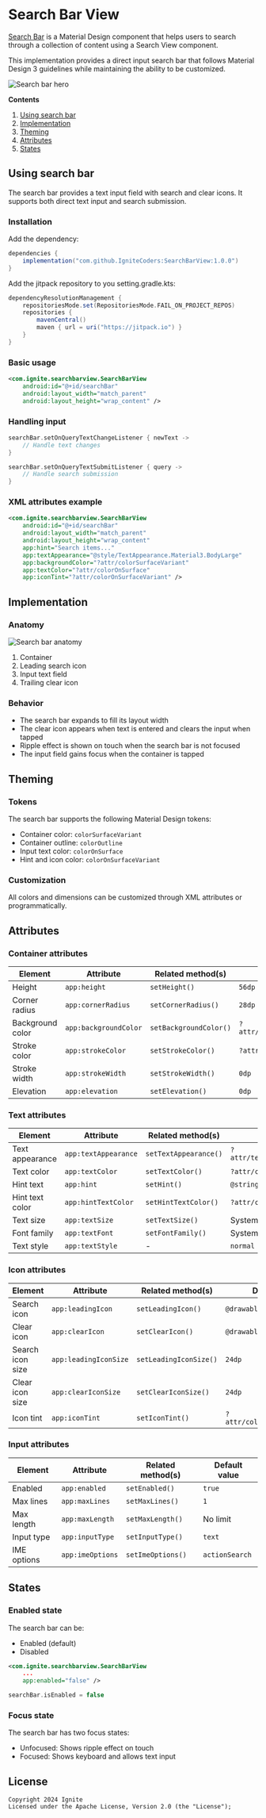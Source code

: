 # Search Bar View

[Search Bar](https://m3.material.io/components/search/overview) is a Material Design component that helps users to search through a collection of content using a Search View component.

This implementation provides a direct input search bar that follows Material Design 3 guidelines while maintaining the ability to be customized.

![Search bar hero](assets/search-bar-view.png)

**Contents**
1. [Using search bar](#using-search-bar)
2. [Implementation](#implementation)
3. [Theming](#theming)
4. [Attributes](#attributes)
5. [States](#states)

## Using search bar

The search bar provides a text input field with search and clear icons. It supports both direct text input and search submission.

### Installation

Add the dependency:

```gradle
dependencies {
    implementation("com.github.IgniteCoders:SearchBarView:1.0.0")
}
```

Add the jitpack repository to you setting.gradle.kts:
```gradle
dependencyResolutionManagement {
    repositoriesMode.set(RepositoriesMode.FAIL_ON_PROJECT_REPOS)
    repositories {
        mavenCentral()
        maven { url = uri("https://jitpack.io") }
    }
}
```

### Basic usage

```xml
<com.ignite.searchbarview.SearchBarView
    android:id="@+id/searchBar"
    android:layout_width="match_parent"
    android:layout_height="wrap_content" />
```

### Handling input

```kotlin
searchBar.setOnQueryTextChangeListener { newText ->
    // Handle text changes
}

searchBar.setOnQueryTextSubmitListener { query ->
    // Handle search submission
}
```

### XML attributes example

```xml
<com.ignite.searchbarview.SearchBarView
    android:id="@+id/searchBar"
    android:layout_width="match_parent"
    android:layout_height="wrap_content"
    app:hint="Search items..."
    app:textAppearance="@style/TextAppearance.Material3.BodyLarge"
    app:backgroundColor="?attr/colorSurfaceVariant"
    app:textColor="?attr/colorOnSurface"
    app:iconTint="?attr/colorOnSurfaceVariant" />
```

## Implementation

### Anatomy

![Search bar anatomy](assets/search-bar-view-anatomy.png)

1. Container
2. Leading search icon
3. Input text field
4. Trailing clear icon

### Behavior

- The search bar expands to fill its layout width
- The clear icon appears when text is entered and clears the input when tapped
- Ripple effect is shown on touch when the search bar is not focused
- The input field gains focus when the container is tapped

## Theming

### Tokens

The search bar supports the following Material Design tokens:

- Container color: `colorSurfaceVariant`
- Container outline: `colorOutline`
- Input text color: `colorOnSurface`
- Hint and icon color: `colorOnSurfaceVariant`

### Customization

All colors and dimensions can be customized through XML attributes or programmatically.

## Attributes

### Container attributes

| Element | Attribute | Related method(s) | Default value |
|---------|-----------|------------------|---------------|
| Height | `app:height` | `setHeight()` | `56dp` |
| Corner radius | `app:cornerRadius` | `setCornerRadius()` | `28dp` |
| Background color | `app:backgroundColor` | `setBackgroundColor()` | `?attr/colorSurfaceVariant` |
| Stroke color | `app:strokeColor` | `setStrokeColor()` | `?attr/colorOutline` |
| Stroke width | `app:strokeWidth` | `setStrokeWidth()` | `0dp` |
| Elevation | `app:elevation` | `setElevation()` | `0dp` |

### Text attributes

| Element | Attribute | Related method(s) | Default value |
|---------|-----------|------------------|---------------|
| Text appearance | `app:textAppearance` | `setTextAppearance()` | `?attr/textAppearanceBodyLarge` |
| Text color | `app:textColor` | `setTextColor()` | `?attr/colorOnSurface` |
| Hint text | `app:hint` | `setHint()` | `@string/search_hint` |
| Hint text color | `app:hintTextColor` | `setHintTextColor()` | `?attr/colorOnSurfaceVariant` |
| Text size | `app:textSize` | `setTextSize()` | System default |
| Font family | `app:textFont` | `setFontFamily()` | System default |
| Text style | `app:textStyle` | - | `normal` |

### Icon attributes

| Element | Attribute | Related method(s) | Default value |
|---------|-----------|------------------|---------------|
| Search icon | `app:leadingIcon` | `setLeadingIcon()` | `@drawable/ic_search` |
| Clear icon | `app:clearIcon` | `setClearIcon()` | `@drawable/ic_clear` |
| Search icon size | `app:leadingIconSize` | `setLeadingIconSize()` | `24dp` |
| Clear icon size | `app:clearIconSize` | `setClearIconSize()` | `24dp` |
| Icon tint | `app:iconTint` | `setIconTint()` | `?attr/colorOnSurfaceVariant` |

### Input attributes

| Element | Attribute | Related method(s) | Default value |
|---------|-----------|------------------|---------------|
| Enabled | `app:enabled` | `setEnabled()` | `true` |
| Max lines | `app:maxLines` | `setMaxLines()` | `1` |
| Max length | `app:maxLength` | `setMaxLength()` | No limit |
| Input type | `app:inputType` | `setInputType()` | `text` |
| IME options | `app:imeOptions` | `setImeOptions()` | `actionSearch` |

## States

### Enabled state

The search bar can be:
- Enabled (default)
- Disabled

```xml
<com.ignite.searchbarview.SearchBarView
    ...
    app:enabled="false" />
```

```kotlin
searchBar.isEnabled = false
```

### Focus state

The search bar has two focus states:
- Unfocused: Shows ripple effect on touch
- Focused: Shows keyboard and allows text input

## License

```
Copyright 2024 Ignite
Licensed under the Apache License, Version 2.0 (the "License");
``` 
